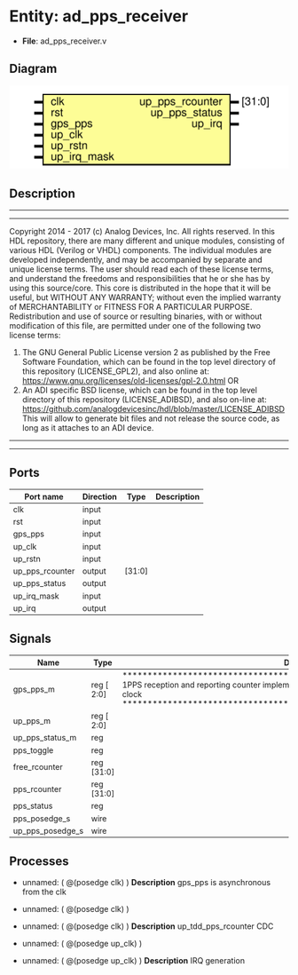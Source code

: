 # Entity: ad_pps_receiver

- **File**: ad_pps_receiver.v
## Diagram

![Diagram](ad_pps_receiver.svg "Diagram")
## Description

***************************************************************************
 ***************************************************************************
 Copyright 2014 - 2017 (c) Analog Devices, Inc. All rights reserved.
 In this HDL repository, there are many different and unique modules, consisting
 of various HDL (Verilog or VHDL) components. The individual modules are
 developed independently, and may be accompanied by separate and unique license
 terms.
 The user should read each of these license terms, and understand the
 freedoms and responsibilities that he or she has by using this source/core.
 This core is distributed in the hope that it will be useful, but WITHOUT ANY
 WARRANTY; without even the implied warranty of MERCHANTABILITY or FITNESS FOR
 A PARTICULAR PURPOSE.
 Redistribution and use of source or resulting binaries, with or without modification
 of this file, are permitted under one of the following two license terms:
   1. The GNU General Public License version 2 as published by the
      Free Software Foundation, which can be found in the top level directory
      of this repository (LICENSE_GPL2), and also online at:
      <https://www.gnu.org/licenses/old-licenses/gpl-2.0.html>
 OR
   2. An ADI specific BSD license, which can be found in the top level directory
      of this repository (LICENSE_ADIBSD), and also on-line at:
      https://github.com/analogdevicesinc/hdl/blob/master/LICENSE_ADIBSD
      This will allow to generate bit files and not release the source code,
      as long as it attaches to an ADI device.
 ***************************************************************************
 ***************************************************************************
 
## Ports

| Port name       | Direction | Type   | Description |
| --------------- | --------- | ------ | ----------- |
| clk             | input     |        |             |
| rst             | input     |        |             |
| gps_pps         | input     |        |             |
| up_clk          | input     |        |             |
| up_rstn         | input     |        |             |
| up_pps_rcounter | output    | [31:0] |             |
| up_pps_status   | output    |        |             |
| up_irq_mask     | input     |        |             |
| up_irq          | output    |        |             |
## Signals

| Name             | Type         | Description                                                                                                                                                                                                                                             |
| ---------------- | ------------ | ------------------------------------------------------------------------------------------------------------------------------------------------------------------------------------------------------------------------------------------------------- |
| gps_pps_m        | reg   [ 2:0] | ************************************************************************* 1PPS reception and reporting counter implementation Note: this module should run on the core clock *************************************************************************  |
| up_pps_m         | reg   [ 2:0] |                                                                                                                                                                                                                                                         |
| up_pps_status_m  | reg          |                                                                                                                                                                                                                                                         |
| pps_toggle       | reg          |                                                                                                                                                                                                                                                         |
| free_rcounter    | reg   [31:0] |                                                                                                                                                                                                                                                         |
| pps_rcounter     | reg   [31:0] |                                                                                                                                                                                                                                                         |
| pps_status       | reg          |                                                                                                                                                                                                                                                         |
| pps_posedge_s    | wire         |                                                                                                                                                                                                                                                         |
| up_pps_posedge_s | wire         |                                                                                                                                                                                                                                                         |
## Processes
- unnamed: ( @(posedge clk) )
**Description**
gps_pps is asynchronous from the clk

- unnamed: ( @(posedge clk) )
- unnamed: ( @(posedge clk) )
**Description**
up_tdd_pps_rcounter CDC

- unnamed: ( @(posedge up_clk) )
- unnamed: ( @(posedge up_clk) )
**Description**
IRQ generation

